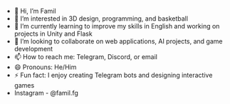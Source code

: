 - 👋 Hi, I’m Famil  
- 👀 I’m interested in 3D design, programming, and basketball  
- 🌱 I’m currently learning to improve my skills in English and working on projects in Unity and Flask  
- 💞️ I’m looking to collaborate on web applications, AI projects, and game development  
- 📫 How to reach me: Telegram, Discord, or email  
- 😄 Pronouns: He/Him  
- ⚡ Fun fact: I enjoy creating Telegram bots and designing interactive games
- Instagram - @famil.fg
